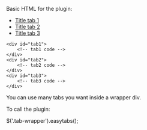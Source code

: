 Basic HTML for the plugin:

<div class="tab-wrapper">
    <ul>
        <li><a href="#tab1">Title tab 1</a></li>
        <li><a href="#tab2">Title tab 2</a></li>
        <li><a href="#tab3">Title tab 3</a></li>
    </ul>
    
    <div id="tab1">
        <!-- tab1 code -->
    </div>
    <div id="tab2">
        <!-- tab2 code -->
    </div>
    <div id="tab3">
        <!-- tab3 code -->
    </div>
</div>

You can use many tabs you want inside a wrapper div.

To call the plugin:

$('.tab-wrapper').easytabs();
